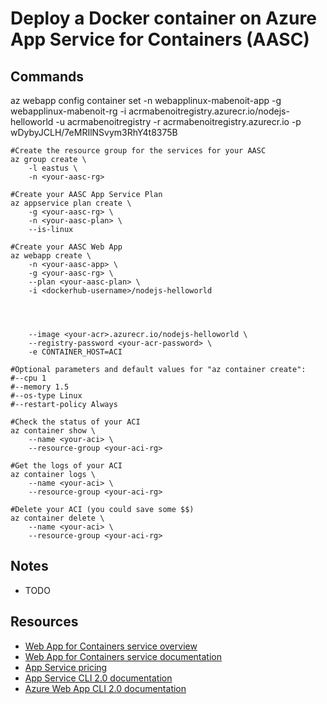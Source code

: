 # Deploy a Docker container on Azure App Service for Containers (AASC)

## Commands



az webapp config container set -n webapplinux-mabenoit-app -g webapplinux-mabenoit-rg -i acrmabenoitregistry.azurecr.io/nodejs-helloworld -u acrmabenoitregistry -r acrmabenoitregistry.azurecr.io -p wDybyJCLH/7eMRIlNSvym3RhY4t8375B

```
#Create the resource group for the services for your AASC
az group create \
    -l eastus \
    -n <your-aasc-rg>

#Create your AASC App Service Plan
az appservice plan create \
    -g <your-aasc-rg> \
    -n <your-aasc-plan> \
    --is-linux

#Create your AASC Web App
az webapp create \
    -n <your-aasc-app> \
    -g <your-aasc-rg> \
    --plan <your-aasc-plan> \
    -i <dockerhub-username>/nodejs-helloworld




    --image <your-acr>.azurecr.io/nodejs-helloworld \
    --registry-password <your-acr-password> \
    -e CONTAINER_HOST=ACI 

#Optional parameters and default values for "az container create":
#--cpu 1
#--memory 1.5
#--os-type Linux
#--restart-policy Always

#Check the status of your ACI
az container show \
    --name <your-aci> \
    --resource-group <your-aci-rg>

#Get the logs of your ACI
az container logs \
    --name <your-aci> \
    --resource-group <your-aci-rg>

#Delete your ACI (you could save some $$)
az container delete \
    --name <your-aci> \
    --resource-group <your-aci-rg>
```

## Notes

- TODO

## Resources

- [Web App for Containers service overview](https://azure.microsoft.com/services/app-service/containers/)
- [Web App for Containers service documentation](https://docs.microsoft.com/en-us/azure/app-service/containers/)
- [App Service pricing](https://azure.microsoft.com/pricing/details/app-service/)
- [App Service CLI 2.0 documentation](https://docs.microsoft.com/cli/azure/appservice)
- [Azure Web App CLI 2.0 documentation](https://docs.microsoft.com/cli/azure/webapp)